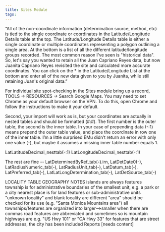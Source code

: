 ```yaml
---
title: Sites Module
tags:
---
```


“All of the non-coordinate information (determination source, method, etc) is tied to the single coordinate or coordinates in the Latitude/Longitude Details table at the top.  The Latitude/Longitude Details table is either a single coordinate or multiple coordinates representing a polygon outlining a single area. At the bottom is a list of all the different latitude/longitude groups recorded.  The most common reason I've seen is "historical data".  So, let's say you wanted to retain all the Juan Capriano Reyes data, but now Juanita Capriano Reyes revisited the site and calculated more accurate coordinates.  You can click on the * in the Latitude/Longitude List at the bottom and enter all of the new data given to you by Juanita, while still retaining Juan's original data.”

For individual site spot-checking in the Sites module bring up a record, TOOLS -> RESOURCES -> Search Google Maps. You may need to set Chrome as your default browser on the VPN. To do this, open Chrome and follow the instructions to make it your default.

Second, your import will work as is, but your coordinates are actually in nested tables and should be formatted (#:#).  The first number is the outer table, the second is the inner table.  In your case of prepending data (-:1) means prepend the outer table value, and place the coordinate in row one of the inner table.  I’m a little surprised EMu didn’t return an error with only one value (-), but maybe it assumes a missing inner table number equals 1.

LatLatitudeDecimal_nesttab(-:1)
LatLongitudeDecimal_nesttab(-:1)

The rest are fine --  LatDeterminedByRef_tab(-).irn, LatDetDate0(-), LatRadiusNumeric_tab(-), LatRadiusUnit_tab(-), LatDatum_tab(-), LatPreferred_tab(-), LatLatLongDetermination_tab(-), LatDetSource_tab(-)

LOCALITY TABLE GEOGRAPHY NOTES
islands are always features
township is for administrative boundaries of the smallest unit, e.g. a park or a city
nearest place is for land features or sub-administrative units
"unknown locality" and blank locality are different
"area" should be checked for its use (e.g. "Santa Monica Mountains area")
all townships/features are organized into larger-->smaller when there are commas
road features are abbreviated and sometimes so is mountain
highways are e.g. "US Hwy 101" or "CA Hwy 33"
for features that are street addresses, the city has been included
Reports
[needs content]
